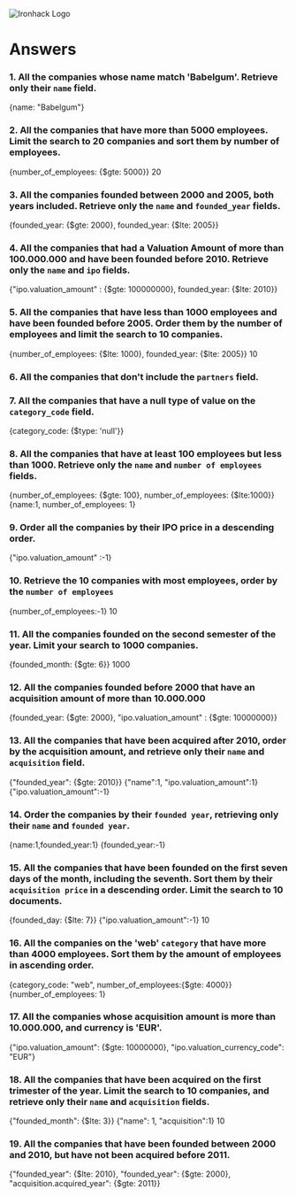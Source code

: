 ![Ironhack Logo](https://i.imgur.com/1QgrNNw.png)

# Answers

### 1. All the companies whose name match 'Babelgum'. Retrieve only their `name` field.

{name: "Babelgum"}

### 2. All the companies that have more than 5000 employees. Limit the search to 20 companies and sort them by **number of employees**.

{number_of_employees: {$gte: 5000}}
20

### 3. All the companies founded between 2000 and 2005, both years included. Retrieve only the `name` and `founded_year` fields.

{founded_year: {$gte: 2000}, founded_year: {$lte: 2005}}

### 4. All the companies that had a Valuation Amount of more than 100.000.000 and have been founded before 2010. Retrieve only the `name` and `ipo` fields.

{"ipo.valuation_amount" : {$gte: 100000000}, founded_year: {$lte: 2010}}


### 5. All the companies that have less than 1000 employees and have been founded before 2005. Order them by the number of employees and limit the search to 10 companies.

{number_of_employees: {$lte: 1000}, founded_year: {$lte: 2005}}
10

### 6. All the companies that don't include the `partners` field.

<!-- Your Code Goes Here -->

### 7. All the companies that have a null type of value on the `category_code` field.

{category_code: {$type: 'null'}}

### 8. All the companies that have at least 100 employees but less than 1000. Retrieve only the `name` and `number of employees` fields.

{number_of_employees: {$gte: 100}, number_of_employees: {$lte:1000}}
{name:1, number_of_employees: 1}

### 9. Order all the companies by their IPO price in a descending order.

{"ipo.valuation_amount" :-1}

### 10. Retrieve the 10 companies with most employees, order by the `number of employees`

{number_of_employees:-1}
10

### 11. All the companies founded on the second semester of the year. Limit your search to 1000 companies.

{founded_month: {$gte: 6}}
1000

### 12. All the companies founded before 2000 that have an acquisition amount of more than 10.000.000

{founded_year: {$gte: 2000}, "ipo.valuation_amount" : {$gte: 10000000}}

### 13. All the companies that have been acquired after 2010, order by the acquisition amount, and retrieve only their `name` and `acquisition` field.

{"founded_year": {$gte: 2010}}
{"name":1, "ipo.valuation_amount":1}
{"ipo.valuation_amount":-1}

### 14. Order the companies by their `founded year`, retrieving only their `name` and `founded year`.

{name:1,founded_year:1}
{founded_year:-1}

### 15. All the companies that have been founded on the first seven days of the month, including the seventh. Sort them by their `acquisition price` in a descending order. Limit the search to 10 documents.

{founded_day: {$lte: 7}}
{"ipo.valuation_amount":-1}
10

### 16. All the companies on the 'web' `category` that have more than 4000 employees. Sort them by the amount of employees in ascending order.

{category_code: "web", number_of_employees:{$gte: 4000}}
{number_of_employees: 1}

### 17. All the companies whose acquisition amount is more than 10.000.000, and currency is 'EUR'.

{"ipo.valuation_amount": {$gte: 10000000}, "ipo.valuation_currency_code": "EUR"}

### 18. All the companies that have been acquired on the first trimester of the year. Limit the search to 10 companies, and retrieve only their `name` and `acquisition` fields.

{"founded_month": {$lte: 3}}
{"name": 1, "acquisition":1}
10

### 19. All the companies that have been founded between 2000 and 2010, but have not been acquired before 2011.

{"founded_year": {$lte: 2010}, "founded_year": {$gte: 2000}, "acquisition.acquired_year": {$gte: 2011}}
